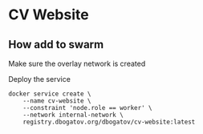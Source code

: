 # CV Website

## How add to swarm

Make sure the overlay network is created

Deploy the service

```
docker service create \
	--name cv-website \
	--constraint 'node.role == worker' \
	--network internal-network \
	registry.dbogatov.org/dbogatov/cv-website:latest
```

